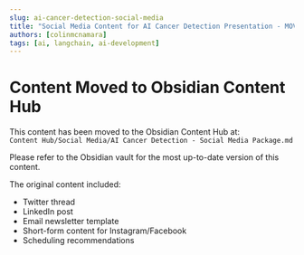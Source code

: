 ```yaml
---
slug: ai-cancer-detection-social-media
title: "Social Media Content for AI Cancer Detection Presentation - MOVED TO OBSIDIAN CONTENT HUB"
authors: [colinmcnamara]
tags: [ai, langchain, ai-development]
---
```


# Content Moved to Obsidian Content Hub

This content has been moved to the Obsidian Content Hub at:  
`Content Hub/Social Media/AI Cancer Detection - Social Media Package.md`

Please refer to the Obsidian vault for the most up-to-date version of this content.

The original content included:
- Twitter thread
- LinkedIn post
- Email newsletter template
- Short-form content for Instagram/Facebook
- Scheduling recommendations

<!-- truncate -->
